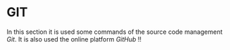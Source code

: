 # GIT 

In this section it is used some commands of the source code management *Git*. It is also used the online platform *GitHub* !!
